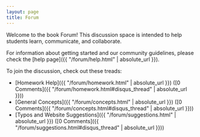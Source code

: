 ```yaml
---
layout: page
title: Forum
---
```


Welcome to the book Forum! 
This discussion space is intended to help students learn, communicate, and collaborate.

For information about getting started and our community guidelines, please check the [help page]({{ "/forum/help.html" | absolute_url }}).

To join the discussion, check out these treads:

- [Homework Help]({{ "/forum/homework.html" | absolute_url }}) ([0 Comments]({{ "/forum/homework.html#disqus_thread" | absolute_url }}))
- [General Concepts]({{ "/forum/concepts.html" | absolute_url }}) ([0 Comments]({{ "/forum/concepts.html#disqus_thread" | absolute_url }}))
- [Typos and Website Suggestions]({{ "/forum/suggestions.html" | absolute_url }}) ([0 Comments]({{ "/forum/suggestions.html#disqus_thread" | absolute_url }}))

<!-- add your disqus count script here 
<script id="dsq-count-scr" src="//example.disqus.com/count.js" async></script>
-->
